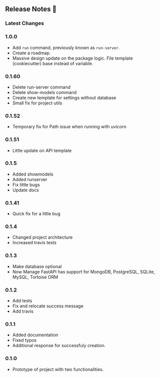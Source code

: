 ## Release Notes 📣

### Latest Changes

### 1.0.0

* Add `run` command, previously known as `run-server`.
* Create a roadmap.
* Massive design update on the package logic. File template (cookiecutter) base instead of variable.

### 0.1.60

* Delete run-server command
* Delete show-models command
* Create new template for settings without database
* Small fix for project utils

### 0.1.52

* Temporary fix for Path issue when running with uvicorn

### 0.1.51

* Little update on API template

### 0.1.5

* Added showmodels
* Added runserver
* Fix little bugs
* Update docs

### 0.1.41

* Quick fix for a little bug

### 0.1.4

* Changed project architecture
* Increased travis tests

### 0.1.3

* Make database optional
* Now Manage FastAPI has support for MongoDB, PostgreSQL, SQLite, MySQL, Tortoise ORM

### 0.1.2

* Add tests
* Fix and relocate success message
* Add travis

### 0.1.1

* Added documentation
* Fixed typos
* Additional response for successfuly creation.

### 0.1.0

* Prototype of project with two functionalities.
